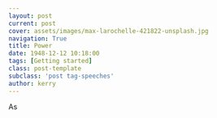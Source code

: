 ```yaml
---
layout: post
current: post
cover: assets/images/max-larochelle-421822-unsplash.jpg
navigation: True
title: Power 
date: 1948-12-12 10:18:00
tags: [Getting started]
class: post-template
subclass: 'post tag-speeches'
author: kerry
---
```


As 